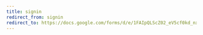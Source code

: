 ```yaml
---
title: signin
redirect_from: signin
redirect_to: https://docs.google.com/forms/d/e/1FAIpQLScZ02_eV5cf0kd_nxZqm6feqhavlJoTeeISaw2Em0ALImpOiw/viewform?usp=sf_link
---
```

